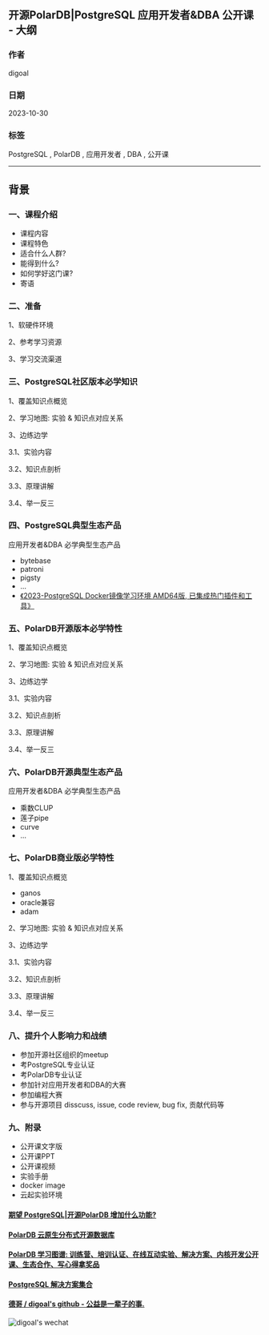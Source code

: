 ## 开源PolarDB|PostgreSQL 应用开发者&DBA 公开课 - 大纲   
          
### 作者          
digoal          
          
### 日期          
2023-10-30          
          
### 标签          
PostgreSQL , PolarDB , 应用开发者 , DBA , 公开课        
          
----          
          
## 背景   
  
### 一、课程介绍  
  
- 课程内容  
- 课程特色  
- 适合什么人群?  
- 能得到什么?  
- 如何学好这门课?  
- 寄语  
  
### 二、准备  
  
1、软硬件环境   
  
2、参考学习资源    
  
3、学习交流渠道    
  
### 三、PostgreSQL社区版本必学知识   
  
1、覆盖知识点概览  
  
2、学习地图: 实验 & 知识点对应关系      
  
3、边练边学  
  
3\.1、实验内容  
  
3\.2、知识点剖析  
  
3\.3、原理讲解  
  
3\.4、举一反三  
  
### 四、PostgreSQL典型生态产品   
  
应用开发者&DBA 必学典型生态产品  
- bytebase  
- patroni  
- pigsty  
- ...  
- [《2023-PostgreSQL Docker镜像学习环境 AMD64版, 已集成热门插件和工具》](../202307/20230710_03.md)       
  
### 五、PolarDB开源版本必学特性  
  
1、覆盖知识点概览  
  
2、学习地图: 实验 & 知识点对应关系      
  
3、边练边学  
  
3\.1、实验内容  
  
3\.2、知识点剖析  
  
3\.3、原理讲解  
  
3\.4、举一反三  
  
### 六、PolarDB开源典型生态产品   
  
应用开发者&DBA 必学典型生态产品  
- 乘数CLUP  
- 莲子pipe  
- curve  
- ...   
  
### 七、PolarDB商业版必学特性   
  
1、覆盖知识点概览  
  
- ganos  
- oracle兼容  
- adam  
  
2、学习地图: 实验 & 知识点对应关系      
  
3、边练边学  
  
3\.1、实验内容  
  
3\.2、知识点剖析  
  
3\.3、原理讲解  
  
3\.4、举一反三  
  
### 八、提升个人影响力和战绩     
  
- 参加开源社区组织的meetup   
- 考PostgreSQL专业认证  
- 考PolarDB专业认证    
- 参加针对应用开发者和DBA的大赛  
- 参加编程大赛    
- 参与开源项目 disscuss, issue, code review, bug fix, 贡献代码等  
  
### 九、附录  
  
- 公开课文字版  
- 公开课PPT  
- 公开课视频  
- 实验手册  
- docker image  
- 云起实验环境  
  
  
  
#### [期望 PostgreSQL|开源PolarDB 增加什么功能?](https://github.com/digoal/blog/issues/76 "269ac3d1c492e938c0191101c7238216")
  
  
#### [PolarDB 云原生分布式开源数据库](https://github.com/ApsaraDB "57258f76c37864c6e6d23383d05714ea")
  
  
#### [PolarDB 学习图谱: 训练营、培训认证、在线互动实验、解决方案、内核开发公开课、生态合作、写心得拿奖品](https://www.aliyun.com/database/openpolardb/activity "8642f60e04ed0c814bf9cb9677976bd4")
  
  
#### [PostgreSQL 解决方案集合](../201706/20170601_02.md "40cff096e9ed7122c512b35d8561d9c8")
  
  
#### [德哥 / digoal's github - 公益是一辈子的事.](https://github.com/digoal/blog/blob/master/README.md "22709685feb7cab07d30f30387f0a9ae")
  
  
![digoal's wechat](../pic/digoal_weixin.jpg "f7ad92eeba24523fd47a6e1a0e691b59")
  
